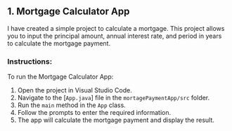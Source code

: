 ## 1. Mortgage Calculator App

I have created a simple project to calculate a mortgage. This project allows you to input the principal amount, annual interest rate, and period in years to calculate the mortgage payment.

### Instructions:

To run the Mortgage Calculator App:

1. Open the project in Visual Studio Code.
2. Navigate to the [`App.java`] file in the `mortagePaymentApp/src` folder.
3. Run the `main` method in the `App` class.
4. Follow the prompts to enter the required information.
5. The app will calculate the mortgage payment and display the result.

